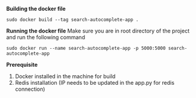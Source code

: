 **Building the docker file**
```
sudo docker build --tag search-autocomplete-app .
```

**Running the docker file**
Make sure you are in root directory of the project and run the following command
```
sudo docker run --name search-autocomplete-app -p 5000:5000 search-autocomplete-app
```

**Prerequisite**
1. Docker installed in the machine for build
2. Redis installation (IP needs to be updated in the app.py for redis connection)
